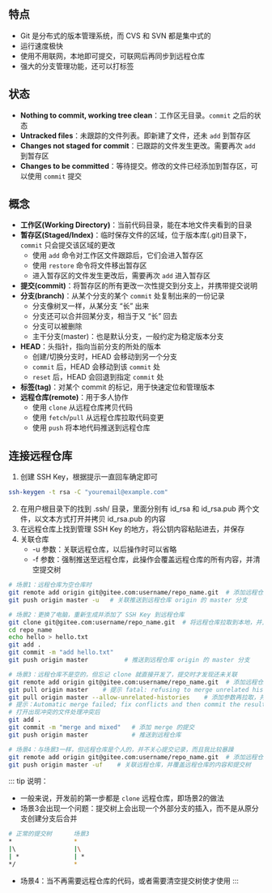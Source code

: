 ## 特点

+ Git 是分布式的版本管理系统，而 CVS 和 SVN 都是集中式的
+ 运行速度极快
+ 使用不用联网，本地即可提交，可联网后再同步到远程仓库
+ 强大的分支管理功能，还可以打标签



## 状态

+ **Nothing to commit, working tree clean**：工作区无目录。`commit` 之后的状态
+ **Untracked files**：未跟踪的文件列表。即新建了文件，还未 `add` 到暂存区
+ **Changes not staged for commit**：已跟踪的文件发生更改。需要再次 `add` 到暂存区
+ **Changes to be committed**：等待提交。修改的文件已经添加到暂存区，可以使用 `commit` 提交




## 概念

+ **工作区(Working Directory)**：当前代码目录，能在本地文件夹看到的目录
+ **暂存区(Staged/Index)**：临时保存文件的区域，位于版本库(.git)目录下，`commit` 只会提交该区域的更改
  + 使用 `add` 命令对工作区文件跟踪后，它们会进入暂存区
  + 使用 `restore` 命令将文件移出暂存区
  + 进入暂存区的文件发生更改后，需要再次 `add` 进入暂存区
+ **提交(commit)**：将暂存区的所有更改一次性提交到分支上，并携带提交说明
+ **分支(branch)**：从某个分支的某个 `commit` 处复制出来的一份记录
  + 分支像树叉一样，从某分支 “长” 出来
  + 分支还可以合并回某分支，相当于又 “长” 回去
  + 分支可以被删除
  + 主干分支(master)：也是默认分支，一般约定为稳定版本分支
+ **HEAD**：头指针，指向当前分支的所处的版本
  + 创建/切换分支时，HEAD 会移动到另一个分支
  + `commit` 后，HEAD 会移动到该 `commit` 处
  + `reset` 后，HEAD 会回退到指定 `commit` 处
+ **标签(tag)**：对某个 commit 的标记，用于快速定位和管理版本
+ **远程仓库(remote)**：用于多人协作
  + 使用 `clone` 从远程仓库拷贝代码
  + 使用 `fetch`/`pull` 从远程仓库拉取代码变更
  + 使用 `push` 将本地代码推送到远程仓库



## 连接远程仓库

1. 创建 SSH Key，根据提示一直回车确定即可
```sh
ssh-keygen -t rsa -C "youremail@example.com"
```
2. 在用户根目录下的找到 .ssh/ 目录，里面分别有 id_rsa 和 id_rsa.pub 两个文件，以文本方式打开并拷贝 id_rsa.pub 的内容
3. 在远程仓库上找到管理 SSH Key 的地方，将公钥内容粘贴进去，并保存
4. 关联仓库
    + -u 参数：关联远程仓库，以后操作时可以省略
    + -f 参数：强制推送至远程仓库，此操作会覆盖远程仓库的所有内容，并清空提交树
```sh
# 场景1：远程仓库为空仓库时
git remote add origin git@gitee.com:username/repo_name.git  # 添加远程仓库
git push origin master -u   # 关联推送到远程仓库 origin 的 master 分支

# 场景2：更换了电脑，重新生成并添加了 SSH Key 到远程仓库
git clone git@gitee.com:username/repo_name.git  # 将远程仓库拉取到本地，并且自动关联(添加了 SSH Key)
cd repo_name
echo hello > hello.txt
git add .
git commit -m "add hello.txt"
git push origin master          # 推送到远程仓库 origin 的 master 分支

# 场景3：远程仓库不是空的，但忘记 clone 就直接开发了，提交时才发现还未关联
git remote add origin git@gitee.com:username/repo_name.git  # 添加远程仓库
git pull origin master    # 提示 fatal: refusing to merge unrelated histories
git pull origin master --allow-unrelated-histories    # 添加参数再拉取，并会关联远程仓库
# 提示：Automatic merge failed; fix conflicts and then commit the result. 说明需要处理冲突
# 打开出现冲突的文件处理冲突后
git add .
git commit -m "merge and mixed"   # 添加 merge 的提交
git push origin master            # 推送到远程仓库

# 场景4：与场景3一样，但远程仓库是个人的，并不关心提交记录，而且我比较暴躁
git remote add origin git@gitee.com:username/repo_name.git  # 添加远程仓库
git push origin master -uf    # 关联远程仓库，并覆盖远程仓库的内容和提交树
```

::: tip 说明：
+ 一般来说，开发前的第一步都是 `clone` 远程仓库，即场景2的做法
+ 场景3会出现一个问题：提交树上会出现一个外部分支的插入，而不是从原分支创建分支后合并
```sh
# 正常的提交树      场景3
*                 *
|\                |\
| *               | *
*/                *
```
+ 场景4：当不再需要远程仓库的代码，或者需要清空提交树使才使用
:::